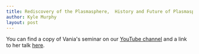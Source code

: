 ```yaml
---
title: Rediscovery of the Plasmasphere,  History and Future of Plasmaspheric ​Research
author: Kyle Murphy
layout: post
---
```




You can find a copy of Vania's seminar on our [YouTube channel][1] and a link to her talk [here][2].

[1]:https://www.youtube.com/channel/UCNlOK9mCmI3V111EHQRCuEQ
[2]:https://github.com/MSOLSS/MagSeminars/blob/master/presentations/Jordanova_RC_MagSer2020.pdf
